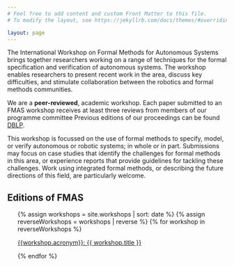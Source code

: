 ```yaml
---
# Feel free to add content and custom Front Matter to this file.
# To modify the layout, see https://jekyllrb.com/docs/themes/#overriding-theme-defaults

layout: page
---
```



The International Workshop on Formal Methods for Autonomous Systems brings together researchers working on a range of techniques for the formal specification and verification of autonomous systems. The workshop enables researchers to present recent work in the area, discuss key difficulties, and stimulate collaboration between the robotics and formal methods communities.

We are a **peer-reviewed**, academic workshop. Each paper submitted to an FMAS workshop receives at least three reviews from members of our programme committee
Previous editions of our proceedings can be found [DBLP](https://dblp.dagstuhl.de/db/conf/fmas/index.html).

This workshop is focussed on the use of formal methods to specify, model, or verify autonomous or robotic systems; in whole or in part. Submissions may focus on case studies that identify the challenges for formal methods in this area, or experience reports that provide guidelines for tackling these challenges. Work using integrated formal methods, or describing the future directions of this field, are particularly welcome.

## Editions of FMAS
<ul>
{% assign workshops = site.workshops | sort: date %}
{% assign reverseWorkshops = workshops | reverse %}
{% for workshop in reverseWorkshops %}
  <p><a href="{{ site.url }}{{ workshop.permalink }}">{{workshop.acronym}}: {{ workshop.title }}</a></p>
{% endfor %}
</ul>
